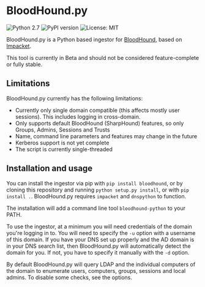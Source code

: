 # BloodHound.py
![Python 2.7](https://img.shields.io/badge/python-2.7.x-blue.svg)
![PyPI version](https://img.shields.io/pypi/v/bloodhound.svg)
![License: MIT](https://img.shields.io/pypi/l/bloodhound.svg)

BloodHound.py is a Python based ingestor for [BloodHound](https://github.com/BloodHoundAD/BloodHound), based on [Impacket](https://github.com/CoreSecurity/impacket/).

This tool is currently in Beta and should not be considered feature-complete or fully stable.

## Limitations
BloodHound.py currently has the following limitations:
- Currently only single domain compatible (this affects mostly user sessions). This includes logging in cross-domain.
- Only supports default BloodHound (SharpHound) features, so only Groups, Admins, Sessions and Trusts
- Name, command line parameters and features may change in the future
- Kerberos support is not yet complete
- The script is currently single-threaded

## Installation and usage
You can install the ingestor via pip with `pip install bloodhound`, or by cloning this repository and running `python setup.py install`, or with `pip install .`.
BloodHound.py requires `impacket` and `dnspython` to function.

The installation will add a command line tool `bloodhound-python` to your PATH.

To use the ingestor, at a minimum you will need credentials of the domain you're logging in to.
You will need to specify the `-u` option with a username of this domain. If you have your DNS set up properly and the AD domain is in your DNS search list, then BloodHound.py will automatically detect the domain for you. If not, you have to specify it manually with the `-d` option.

By default BloodHound.py will query LDAP and the individual computers of the domain to enumerate users, computers, groups, sessions and local admins. To disable some checks, see the options.
